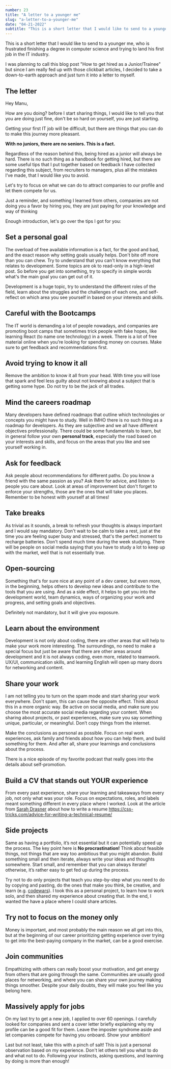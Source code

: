 ```yaml
---
number: 23
title: "A letter to a younger me"
slug: "a-letter-to-a-younger-me"
date: "04-21-2022"
subtitle: "This is a short letter that I would like to send to a younger me, who is frustrated finishing a degree in computer science and trying to land his first job in the IT industry."
--- 
```


This is a short letter that I would like to send to a younger me, who is frustrated finishing a degree in computer science and trying to land his first job in the IT industry.

I was planning to call this blog post "How to get hired as a Junior/Trainee" but since I am really fed up with those clickbait articles, I decided to take a down-to-earth approach and just turn it into a letter to myself.

## The letter

Hey Manu,

How are you doing? before I start sharing things, I would like to tell you that you are doing just fine, don't be so hard on yourself, you are just starting.

Getting your first IT job will be difficult, but there are things that you can do to make this journey more pleasant.

**With no juniors, there are no seniors. This is a fact.**

Regardless of the reason behind this, being hired as a junior will always be hard. There is no such thing as a handbook for getting hired, but there are some useful tips that I put together based on feedback I have collected regarding this subject, from recruiters to managers, plus all the mistakes I’ve made, that I would like you to avoid.

Let's try to focus on what we can do to attract companies to our profile and let them compete for us.

Just a reminder, and something I learned from others, companies are not doing you a favor by hiring you, they are just paying for your knowledge and way of thinking

Enough introduction, let's go over the tips I got for you:

## Set a personal goal

The overload of free available information is a fact, for the good and bad, and the exact reason why setting goals usually helps. Don't bite off more than you can chew. Try to understand that you can't know everything that relates to development. Some topics are ok to read-only in a high-level post. So before you get into something, try to specify in simple words what's the main goal you can get out of it.

Development is a huge topic, try to understand the different roles of the field, learn about the struggles and the challenges of each one, and self-reflect on which area you see yourself in based on your interests and skills.

## Careful with the Bootcamps

The IT world is demanding a lot of people nowadays, and companies are promoting boot camps that sometimes trick people with fake hopes, like learning React (to name one technology) in a week. There is a lot of free material online when you’re looking for spending money on courses. Make sure to get feedback and recommendations first.

## Avoid trying to know it all

Remove the ambition to know it all from your head. With time you will lose that spark and feel less guilty about not knowing about a subject that is getting some hype. Do not try to be the jack of all trades.

## Mind the careers roadmap

Many developers have defined roadmaps that outline which technologies or concepts you might have to study. Well in IMHO there is no such thing as a roadmap for developers. As they are subjective and we all have different objectives professionally. There could be some fundamentals to learn, but in general follow your own **personal track**, especially the road based on your interests and skills, and focus on the areas that you like and see yourself working in.

## Ask for feedback

Ask people about recommendations for different paths. Do you know a friend with the same passion as you? Ask them for advice, and listen to people you care about. Look at areas of improvement but don't forget to enforce your strengths, those are the ones that will take you places. Remember to be honest with yourself at all times!

## Take breaks

As trivial as it sounds, a break to refresh your thoughts is always important and I would say mandatory. Don't wait to be calm to take a rest, just at the time you are feeling super busy and stressed, that's the perfect moment to recharge batteries. Don't spend much time during the week studying. There will be people on social media saying that you have to study a lot to keep up with the market, well that is not essentially true.

## Open-sourcing

Something that's for sure nice at any point of a dev career, but even more, in the beginning, helps others to develop new ideas and contribute to the tools that you are using. And as a side effect, it helps to get you into the development world, team dynamics, ways of organizing your work and progress, and setting goals and objectives.

Definitely not mandatory, but it will give you exposure.

## Learn about the environment

Development is not only about coding, there are other areas that will help to make your work more interesting. The surroundings, no need to make a special focus but just be aware that there are other areas around development and it is not always coding, even more, related to teamwork. UX/UI, communication skills, and learning English will open up many doors for networking and content.

## Share your work

I am not telling you to turn on the spam mode and start sharing your work everywhere. Don't spam, this can cause the opposite effect. Think about this in a more organic way. Be active on social media, and make sure you choose the most accurate social media regarding your content. When sharing about projects, or past experiences, make sure you say something unique, particular, or meaningful. Don’t copy things from the internet.

Make the conclusions as personal as possible. Focus on real work experiences, ask family and friends about how you can help them, and build something for them. And after all, share your learnings and conclusions about the process.

There is a nice episode of my favorite podcast that really goes into the details about self-promotion.

## Build a CV that stands out YOUR experience

From every past experience, share your learning and takeaways from every job, not only what was your role. Focus on expectations, roles, and labels meant something different in every place where I worked. Look at the article from [Sarah Drasner](https://twitter.com/sarah_edo) about how to write a resume https://css-tricks.com/advice-for-writing-a-technical-resume/

## Side projects

Same as having a portfolio, it’s not essential but it can potentially speed up the process. The key point here is **No procrastination!** Think about feasible things, not things that are way too ambitious that you might abandon. Build something small and then iterate, always write your ideas and thoughts somewhere. Start small, and remember that you can always iterate! otherwise, it’s rather easy to get fed up during the process.

Try not to do only projects that teach you step-by-step what you need to do by copying and pasting, do the ones that make you think, be creative, and learn (e.g. [codewars](https://www.codewars.com/)). I took this as a personal project, to learn how to work solo, and then shared my experience about creating that. In the end, I wanted the have a place where I could share articles.

## Try not to focus on the money only

Money is important, and most probably the main reason we all get into this, but at the beginning of our career prioritizing getting experience over trying to get into the best-paying company in the market, can be a good exercise.

## Join communities

Empathizing with others can really boost your motivation, and get energy from others that are going through the same. Communities are usually good places for networking, and where you can share your own journey making things smoother. Despite your daily doubts, they will make you feel like you belong here.

## Massively apply for jobs

On my last try to get a new job, I applied to over 60 openings. I carefully looked for companies and sent a cover letter briefly explaining why my profile can be a good fit for them. Leave the imposter syndrome aside and let companies compete for having you onboard. Show your ambition!

Last but not least, take this with a pinch of salt! This is just a personal observation based on my experience. Don't let others tell you what to do and what not to do. Following your instincts, asking questions, and learning by doing is more than enough!